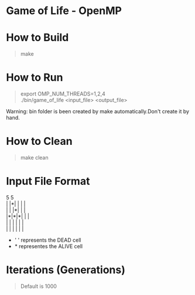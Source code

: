 # Game of Life - OpenMP

# How to Build
>make

# How to Run
>export OMP_NUM_THREADS=1,2,4  
./bin/game_of_life <input_file> <output_file>  

Warning: bin folder is been created by make automatically.Don't create it by hand.  


# How to Clean
> make clean

# Input File Format
5 5  
| |\*| | | |  
| | |\*| | |  
|\*|\*|\*| | |  
| | | | | |  
| | | | | |  

+ ' ' represents the DEAD cell
+ \* representes the ALIVE cell

# Iterations (Generations)
> Default is 1000  